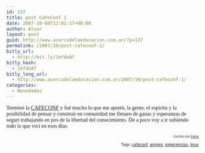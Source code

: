 ```yaml
---
id: 137
title: post CaFeConf 1
date: 2007-10-08T12:01:17+00:00
author: Alvar
layout: post
guid: http://www.acercadelaeducacion.com.ar/?p=137
permalink: /2007/10/post-cafeconf-1/
bitly_url:
  - http://bit.ly/1mfdoAf
bitly_hash:
  - 1mfdoAf
bitly_long_url:
  - http://www.acercadelaeducacion.com.ar/2007/10/post-cafeconf-1/
categories:
  - Novedades
---
```

<span style="font-family: Verdana;">Terminó la </span><a style="font-family: Verdana;" href="http://www.cafeconf.org/" target="_blank">CAFECONF</a><span style="font-family: Verdana;"> y fué mucho lo que me aportó, la gente, el espiritu y la posibilidad de pensar y construir en comunidad me llenaro de ganas y esperanzas de seguri trabajando en pos de la libertad del conocimiento. De a poco voy a ir subiendo todo lo que viví en esos días.</span>
<a href="http://www.cafeconf.org/"><strong></strong></a><a href="http://www.cafeconf.org/"> </a> <p style="text-align: right; font-size: 8px">Escrito con <a href="http://www.flock.com/blogged-with-flock" title="Flock" target="_new">Flock</a></p><!-- technorati tags begin --><p style="font-size:10px;text-align:right;">Tags: <a href="http://technorati.com/tag/cafeconf" rel="tag">cafeconf</a>, <a href="http://technorati.com/tag/amigos" rel="tag">amigos</a>, <a href="http://technorati.com/tag/%20experiencias" rel="tag"> experiencias</a>, <a href="http://technorati.com/tag/%20linux" rel="tag"> linux</a></p><!-- technorati tags end -->